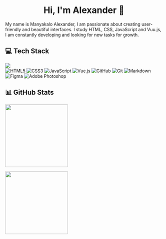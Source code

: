 <h1 align="center">Hi, I'm Alexander 👋</h1>
My name is Manyakalo Alexander, I am passionate about creating user-friendly and beautiful interfaces. I study HTML, CSS, JavaScript and Vuu.js, I am constantly developing and looking for new tasks for growth.

## 💻 Tech Stack
<a href="https://www.codewars.com/users/AR1D"><img src="https://www.codewars.com/users/AR1D/badges/micro"/></a><br/>
![HTML5](https://img.shields.io/badge/html5-%23E34F26.svg?style=for-the-badge&logo=html5&logoColor=white) ![CSS3](https://img.shields.io/badge/css3-%231572B6.svg?style=for-the-badge&logo=css3&logoColor=white) ![JavaScript](https://img.shields.io/badge/javascript-%23323330.svg?style=for-the-badge&logo=javascript&logoColor=%23F7DF1E) ![Vue.js](https://img.shields.io/badge/vue.js-%2335495e.svg?style=for-the-badge&logo=vuedotjs&logoColor=%234FC08D) ![GitHub](https://img.shields.io/badge/github-%23121011.svg?style=for-the-badge&logo=github&logoColor=white) ![Git](https://img.shields.io/badge/git-%23F05033.svg?style=for-the-badge&logo=git&logoColor=white) ![Markdown](https://img.shields.io/badge/markdown-%23000000.svg?style=for-the-badge&logo=markdown&logoColor=white) ![Figma](https://img.shields.io/badge/figma-%23F24E1E.svg?style=for-the-badge&logo=figma&logoColor=white) ![Adobe Photoshop](https://img.shields.io/badge/adobe%20photoshop-%2331A8FF.svg?style=for-the-badge&logo=adobe%20photoshop&logoColor=white)

## 📊 GitHub Stats
<p>
  <a href="https://github.com/anuraghazra/github-readme-stats">
    <img height=200 align="center" src="https://github-readme-stats.vercel.app/api/top-langs/?username=AlexManyakalo&layout=donut&hide_border=true&theme=radical" />
  </a>
</p>
<p>
  <a href="https://github.com/anuraghazra/github-readme-stats" style="color: transparent; text-decoration: none;">
    <img height=200 align="center" src="https://github-readme-stats.vercel.app/api?username=AlexManyakalo&rank_icon=github&hide_border=true&theme=radical" />
  </a>
</p>
